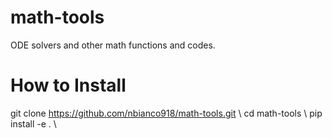 # math-tools
ODE solvers and other math functions and codes.


# How to Install
  git clone https://github.com/nbianco918/math-tools.git \\
  cd math-tools \\
  pip install -e . \\
  
  
